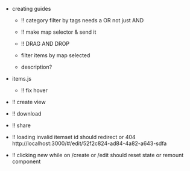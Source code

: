 - creating guides
	* !! category filter by tags needs a OR not just AND
	
	* !! make map selector & send it

	* !! DRAG AND DROP

	* filter items by map selected

	* description?

- items.js
	* !! fix hover

- !! create view

- !! download

- !! share

- !! loading invalid itemset id should redirect or 404
http://localhost:3000/#/edit/52f2c824-ad84-4a82-a643-sdfa

- !! clicking new while on /create or /edit should reset state or remount component